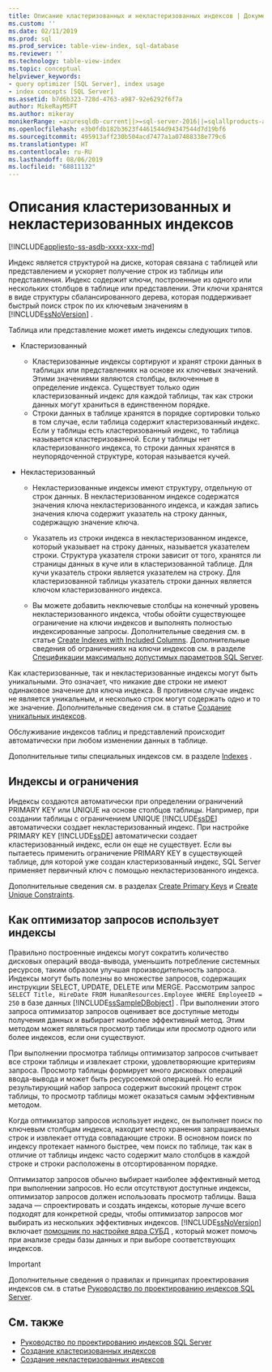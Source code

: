 ```yaml
---
title: Описание кластеризованных и некластеризованных индексов | Документация Майкрософт
ms.custom: ''
ms.date: 02/11/2019
ms.prod: sql
ms.prod_service: table-view-index, sql-database
ms.reviewer: ''
ms.technology: table-view-index
ms.topic: conceptual
helpviewer_keywords:
- query optimizer [SQL Server], index usage
- index concepts [SQL Server]
ms.assetid: b7d6b323-728d-4763-a987-92e6292f6f7a
author: MikeRayMSFT
ms.author: mikeray
monikerRange: =azuresqldb-current||>=sql-server-2016||=sqlallproducts-allversions||>=sql-server-linux-2017||=azuresqldb-mi-current
ms.openlocfilehash: e3b0fdb182b3623f4461544d94347544d7d19bf6
ms.sourcegitcommit: 495913aff230b504acd7477a1a07488338e779c6
ms.translationtype: HT
ms.contentlocale: ru-RU
ms.lasthandoff: 08/06/2019
ms.locfileid: "68811132"
---
```

# <a name="clustered-and-nonclustered-indexes-described"></a>Описания кластеризованных и некластеризованных индексов

[!INCLUDE[appliesto-ss-asdb-xxxx-xxx-md](../../includes/appliesto-ss-asdb-xxxx-xxx-md.md)]

Индекс является структурой на диске, которая связана с таблицей или представлением и ускоряет получение строк из таблицы или представления. Индекс содержит ключи, построенные из одного или нескольких столбцов в таблице или представлении. Эти ключи хранятся в виде структуры сбалансированного дерева, которая поддерживает быстрый поиск строк по их ключевым значениям в [!INCLUDE[ssNoVersion](../../includes/ssnoversion-md.md)] .

Таблица или представление может иметь индексы следующих типов.

- Кластеризованный

  - Кластеризованные индексы сортируют и хранят строки данных в таблицах или представлениях на основе их ключевых значений. Этими значениями являются столбцы, включенные в определение индекса. Существует только один кластеризованный индекс для каждой таблицы, так как строки данных могут храниться в единственном порядке.  
  - Строки данных в таблице хранятся в порядке сортировки только в том случае, если таблица содержит кластеризованный индекс. Если у таблицы есть кластеризованный индекс, то таблица называется кластеризованной. Если у таблицы нет кластеризованного индекса, то строки данных хранятся в неупорядоченной структуре, которая называется кучей.

- Некластеризованный

  - Некластеризованные индексы имеют структуру, отдельную от строк данных. В некластеризованном индексе содержатся значения ключа некластеризованного индекса, и каждая запись значения ключа содержит указатель на строку данных, содержащую значение ключа.
  - Указатель из строки индекса в некластеризованном индексе, который указывает на строку данных, называется указателем строки. Структура указателя строки зависит от того, хранятся ли страницы данных в куче или в кластеризованной таблице. Для кучи указатель строки является указателем на строку. Для кластеризованной таблицы указатель строки данных является ключом кластеризованного индекса.

  - Вы можете добавить неключевые столбцы на конечный уровень некластеризованного индекса, чтобы обойти существующее ограничение на ключи индексов и выполнять полностью индексированные запросы. Дополнительные сведения см. в статье [Create Indexes with Included Columns](../../relational-databases/indexes/create-indexes-with-included-columns.md). Дополнительные сведения об ограничениях на ключи индексов см. в разделе [Спецификации максимально допустимых параметров SQL Server](../../sql-server/maximum-capacity-specifications-for-sql-server.md).

Как кластеризованные, так и некластеризованные индексы могут быть уникальными. Это означает, что никакие две строки не имеют одинаковое значение для ключа индекса. В противном случае индекс не является уникальным, и несколько строк могут содержать одно и то же значение. Дополнительные сведения см. в статье [Создание уникальных индексов](../../relational-databases/indexes/create-unique-indexes.md).

Обслуживание индексов таблиц и представлений происходит автоматически при любом изменении данных в таблице.

Дополнительные типы специальных индексов см. в разделе [Indexes](../../relational-databases/indexes/indexes.md) .

## <a name="indexes-and-constraints"></a>Индексы и ограничения

Индексы создаются автоматически при определении ограничений PRIMARY KEY или UNIQUE на основе столбцов таблицы. Например, при создании таблицы с ограничением UNIQUE [!INCLUDE[ssDE](../../includes/ssde-md.md)] автоматически создает некластеризованный индекс. При настройке PRIMARY KEY [!INCLUDE[ssDE](../../includes/ssde-md.md)] автоматически создает кластеризованный индекс, если он еще не существует. Если вы пытаетесь применить ограничение PRIMARY KEY в существующей таблице, для которой уже создан кластеризованный индекс, SQL Server применяет первичный ключ с помощью некластеризованного индекса.

Дополнительные сведения см. в разделах [Create Primary Keys](../../relational-databases/tables/create-primary-keys.md) и [Create Unique Constraints](../../relational-databases/tables/create-unique-constraints.md).

## <a name="how-indexes-are-used-by-the-query-optimizer"></a>Как оптимизатор запросов использует индексы

Правильно построенные индексы могут сократить количество дисковых операций ввода-вывода, уменьшить потребление системных ресурсов, таким образом улучшая производительность запроса. Индексы могут быть полезны во множестве запросов, содержащих инструкции SELECT, UPDATE, DELETE или MERGE. Рассмотрим запрос `SELECT Title, HireDate FROM HumanResources.Employee WHERE EmployeeID = 250` в базе данных [!INCLUDE[ssSampleDBobject](../../includes/sssampledbobject-md.md)] . При выполнении этого запроса оптимизатор запросов оценивает все доступные методы получения данных и выбирает наиболее эффективный метод. Этим методом может являться просмотр таблицы или просмотр одного или более индексов, если они существуют.

При выполнении просмотра таблицы оптимизатор запросов считывает все строки таблицы и извлекает строки, удовлетворяющие критериям запроса. Просмотр таблицы формирует много дисковых операций ввода-вывода и может быть ресурсоемкой операцией. Но если результирующий набор запроса содержит высокий процент строк таблицы, то просмотр таблицы может оказаться самым эффективным методом.

Когда оптимизатор запросов использует индекс, он выполняет поиск по ключевым столбцам индекса, находит место хранения запрашиваемых строк и извлекает оттуда совпадающие строки. В основном поиск по индексу протекает намного быстрее, чем поиск по таблице, так как в отличие от таблицы индекс часто содержит мало столбцов в каждой строке и строки расположены в отсортированном порядке.

 Оптимизатор запросов обычно выбирает наиболее эффективный метод при выполнении запросов. Но если отсутствуют доступные индексы, оптимизатор запросов должен использовать просмотр таблицы. Ваша задача — спроектировать и создать индексы, которые лучше всего подходят для конкретной среды, чтобы оптимизатор запросов мог выбирать из нескольких эффективных индексов. [!INCLUDE[ssNoVersion](../../includes/ssnoversion-md.md)] включает [помощник по настройке ядра СУБД](../../relational-databases/performance/database-engine-tuning-advisor.md) , который может помочь при анализе среды базы данных и при выборе соответствующих индексов.

> [!IMPORTANT]
> Дополнительные сведения о правилах и принципах проектирования индексов см. в статье [Руководство по проектированию индексов SQL Server](../../relational-databases/sql-server-index-design-guide.md).

## <a name="related-content"></a>См. также

- [Руководство по проектированию индексов SQL Server](../../relational-databases/sql-server-index-design-guide.md)
- [Создание кластеризованных индексов](../../relational-databases/indexes/create-clustered-indexes.md)
- [Создание некластеризованных индексов](../../relational-databases/indexes/create-nonclustered-indexes.md)
